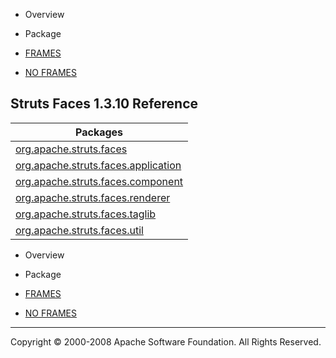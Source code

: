 -   Overview
-   Package

-   [FRAMES](index.html.md)
-   [NO FRAMES](overview-summary.html.md)

Struts Faces 1.3.10 Reference
-----------------------------

| Packages                                                                                        |
|-------------------------------------------------------------------------------------------------|
| [org.apache.struts.faces](org/apache/struts/faces/package-summary.html.md)                         |
| [org.apache.struts.faces.application](org/apache/struts/faces/application/package-summary.html.md) |
| [org.apache.struts.faces.component](org/apache/struts/faces/component/package-summary.html.md)     |
| [org.apache.struts.faces.renderer](org/apache/struts/faces/renderer/package-summary.html.md)       |
| [org.apache.struts.faces.taglib](org/apache/struts/faces/taglib/package-summary.html.md)           |
| [org.apache.struts.faces.util](org/apache/struts/faces/util/package-summary.html.md)               |

-   Overview
-   Package

-   [FRAMES](index.html.md)
-   [NO FRAMES](overview-summary.html.md)

------------------------------------------------------------------------

Copyright © 2000-2008 Apache Software Foundation. All Rights Reserved.
